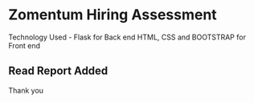# Zomentum Hiring Assessment

Technology Used - Flask for Back end 
                  HTML, CSS and BOOTSTRAP for Front end
                  
## Read Report Added
Thank you
